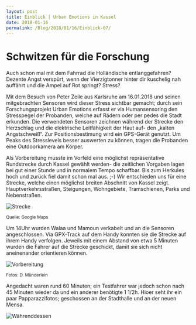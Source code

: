 ```yaml
---
layout: post
title: Einblick | Urban Emotions in Kassel
date: 2018-01-16
permalink: /Blog/2018/01/16/Einblick-07/
---
```

# Schwitzen für die Forschung

Auch schon mal mit dem Fahrrad die Holländische entlanggefahren? Dezente Angst verspürt, wenn der Vierzigtonner hinter dir kuschelig nah auffährt und die Ampel auf Rot springt? Stress? 

Mit dem Besuch von Peter Zeile aus Karlsruhe am 16.01.2018 und seinen mitgebrachten Sensoren wird dieser Stress sichtbar gemacht; durch sein Forschungsprojekt Urban Emotions erfasst er via Humansensoring den Stresspegel der Probanden, welche auf Rädern oder per pedes die Stadt erkunden. Die verwendeten Sensoren zeichnen während der Strecke den Herzschlag und die elektrische Leitfähigkeit der Haut auf- den „kalten Angstschweiß“. Zur Positionsbestimung wird ein GPS-Gerät genutzt. Um Peaks des Stresslevels besser auswerten zu können, tragen die Probanden eine Outdoorkamera am Körper. 

Als Vorbereitung musste im Vorfeld eine möglichst repräsentative Rundstrecke durch Kassel gewählt werden- die zeitlichen Vorgaben lagen bei gut einer Stunde und in normalem Tempo schaffbar. Bis zum Herkules hoch und zurück fiel damit schon mal aus. ;-) 
Wir entschieden uns für eine Strecke, welche einen möglichst breiten Abschnitt von Kassel zeigt. Hauptverkehrsstraßen, Steigungen, Wohngebiete, Tramschienen, Parks und Nebenstraßen. 

![Strecke](https://utransform.github.io/assets/images/strecke_1.png "Streckenführung") 

<small>Quelle: Google Maps</small> 

Um 14Uhr wurden Walaa und Mamoun verkabelt und an die Sensoren angeschlossen. Via GPX-Track auf dem Handy konnten sie die Strecke auf ihrem Handy verfolgen. Jeweils mit einem Abstand von etwa 5 Minuten wurden die Fahrer auf die Strecke geschickt, damit sie sich nicht aneinenander orientieren können. 

![Vorbereitung](https://utransform.github.io/assets/images/Start_1.png "Verkabeln und Gerätecheck") 

<small>Fotos: D. Münderlein</small> 

Angedacht waren rund 60 Minuten; ein Testfahrer war jedoch schon nach 45 Minuten wieder da und ein anderer benötigte 1 1/2h. Hioer seht ihr ein paar Papparazzifotos; geschossen an der Stadthalle und an der neuen Mensa. 

![Währenddessen](https://utransform.github.io/assets/images/Ende_1.png "Unterwegs") 








